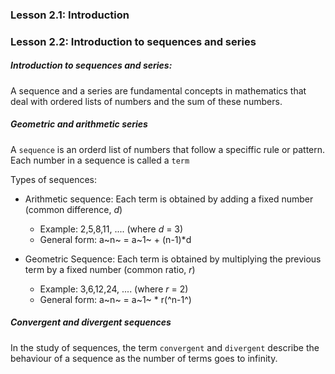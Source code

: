 ### Lesson 2.1: Introduction

### Lesson 2.2: Introduction to sequences and series

<h5>Introduction to sequences and series:</h5>

A sequence and a series are fundamental concepts in mathematics that deal with ordered lists of numbers and the sum of these numbers.

<h5>Geometric and arithmetic series</h5>

A `sequence` is an orderd list of numbers that follow a speciffic rule or pattern. Each number in a sequence is called a `term`

Types of sequences:

- Arithmetic sequence: Each term is obtained by adding a fixed number (common difference, _d_)

  - Example: 2,5,8,11, .... (where _d_ = 3)
  - General form: a~n~ = a~1~ + (n-1)\*d

- Geometric Sequence: Each term is obtained by multiplying the previous term by a fixed number (common ratio, _r_)

  - Example: 3,6,12,24, .... (where _r_ = 2)
  - General form: a~n~ = a~1~ \* r(^n-1^)

<h5>Convergent and divergent sequences</h5>

In the study of sequences, the term `convergent` and `divergent` describe the behaviour of a sequence as the number of terms goes to infinity.
